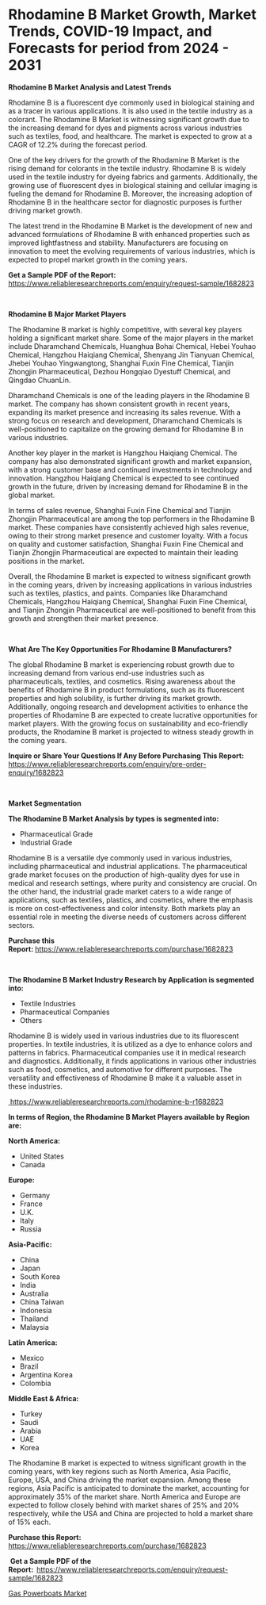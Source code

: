 <p><h1>Rhodamine B Market Growth, Market Trends, COVID-19 Impact, and Forecasts for period from 2024 - 2031</h1></p><p><strong>Rhodamine B Market Analysis and Latest Trends</strong></p>
<p><p>Rhodamine B is a fluorescent dye commonly used in biological staining and as a tracer in various applications. It is also used in the textile industry as a colorant. The Rhodamine B Market is witnessing significant growth due to the increasing demand for dyes and pigments across various industries such as textiles, food, and healthcare. The market is expected to grow at a CAGR of 12.2% during the forecast period.</p><p>One of the key drivers for the growth of the Rhodamine B Market is the rising demand for colorants in the textile industry. Rhodamine B is widely used in the textile industry for dyeing fabrics and garments. Additionally, the growing use of fluorescent dyes in biological staining and cellular imaging is fueling the demand for Rhodamine B. Moreover, the increasing adoption of Rhodamine B in the healthcare sector for diagnostic purposes is further driving market growth.</p><p>The latest trend in the Rhodamine B Market is the development of new and advanced formulations of Rhodamine B with enhanced properties such as improved lightfastness and stability. Manufacturers are focusing on innovation to meet the evolving requirements of various industries, which is expected to propel market growth in the coming years.</p></p>
<p><strong>Get a Sample PDF of the Report:&nbsp;</strong> <a href="https://www.reliableresearchreports.com/enquiry/request-sample/1682823">https://www.reliableresearchreports.com/enquiry/request-sample/1682823</a></p>
<p>&nbsp;</p>
<p><strong>Rhodamine B Major Market Players</strong></p>
<p><p>The Rhodamine B market is highly competitive, with several key players holding a significant market share. Some of the major players in the market include Dharamchand Chemicals, Huanghua Bohai Chemical, Hebei Youhao Chemical, Hangzhou Haiqiang Chemical, Shenyang Jin Tianyuan Chemical, Jhebei Youhao Yingwangtong, Shanghai Fuxin Fine Chemical, Tianjin Zhongjin Pharmaceutical, Dezhou Hongqiao Dyestuff Chemical, and Qingdao ChuanLin.</p><p>Dharamchand Chemicals is one of the leading players in the Rhodamine B market. The company has shown consistent growth in recent years, expanding its market presence and increasing its sales revenue. With a strong focus on research and development, Dharamchand Chemicals is well-positioned to capitalize on the growing demand for Rhodamine B in various industries.</p><p>Another key player in the market is Hangzhou Haiqiang Chemical. The company has also demonstrated significant growth and market expansion, with a strong customer base and continued investments in technology and innovation. Hangzhou Haiqiang Chemical is expected to see continued growth in the future, driven by increasing demand for Rhodamine B in the global market.</p><p>In terms of sales revenue, Shanghai Fuxin Fine Chemical and Tianjin Zhongjin Pharmaceutical are among the top performers in the Rhodamine B market. These companies have consistently achieved high sales revenue, owing to their strong market presence and customer loyalty. With a focus on quality and customer satisfaction, Shanghai Fuxin Fine Chemical and Tianjin Zhongjin Pharmaceutical are expected to maintain their leading positions in the market.</p><p>Overall, the Rhodamine B market is expected to witness significant growth in the coming years, driven by increasing applications in various industries such as textiles, plastics, and paints. Companies like Dharamchand Chemicals, Hangzhou Haiqiang Chemical, Shanghai Fuxin Fine Chemical, and Tianjin Zhongjin Pharmaceutical are well-positioned to benefit from this growth and strengthen their market presence.</p></p>
<p>&nbsp;</p>
<p><strong>What Are The Key Opportunities For Rhodamine B Manufacturers?</strong></p>
<p><p>The global Rhodamine B market is experiencing robust growth due to increasing demand from various end-use industries such as pharmaceuticals, textiles, and cosmetics. Rising awareness about the benefits of Rhodamine B in product formulations, such as its fluorescent properties and high solubility, is further driving its market growth. Additionally, ongoing research and development activities to enhance the properties of Rhodamine B are expected to create lucrative opportunities for market players. With the growing focus on sustainability and eco-friendly products, the Rhodamine B market is projected to witness steady growth in the coming years.</p></p>
<p><strong>Inquire or Share Your Questions If Any Before Purchasing This Report:</strong> <a href="https://www.reliableresearchreports.com/enquiry/pre-order-enquiry/1682823">https://www.reliableresearchreports.com/enquiry/pre-order-enquiry/1682823</a></p>
<p>&nbsp;</p>
<p><strong>Market Segmentation</strong></p>
<p><strong>The Rhodamine B Market Analysis by types is segmented into:</strong></p>
<p><ul><li>Pharmaceutical Grade</li><li>Industrial Grade</li></ul></p>
<p><p>Rhodamine B is a versatile dye commonly used in various industries, including pharmaceutical and industrial applications. The pharmaceutical grade market focuses on the production of high-quality dyes for use in medical and research settings, where purity and consistency are crucial. On the other hand, the industrial grade market caters to a wide range of applications, such as textiles, plastics, and cosmetics, where the emphasis is more on cost-effectiveness and color intensity. Both markets play an essential role in meeting the diverse needs of customers across different sectors.</p></p>
<p><strong>Purchase this Report:&nbsp;</strong><a href="https://www.reliableresearchreports.com/purchase/1682823">https://www.reliableresearchreports.com/purchase/1682823</a></p>
<p>&nbsp;</p>
<p><strong>The Rhodamine B Market Industry Research by Application is segmented into:</strong></p>
<p><ul><li>Textile Industries</li><li>Pharmaceutical Companies</li><li>Others</li></ul></p>
<p><p>Rhodamine B is widely used in various industries due to its fluorescent properties. In textile industries, it is utilized as a dye to enhance colors and patterns in fabrics. Pharmaceutical companies use it in medical research and diagnostics. Additionally, it finds applications in various other industries such as food, cosmetics, and automotive for different purposes. The versatility and effectiveness of Rhodamine B make it a valuable asset in these industries.</p></p>
<p><a href="https://www.reliableresearchreports.com/rhodamine-b-r1682823">&nbsp;https://www.reliableresearchreports.com/rhodamine-b-r1682823</a></p>
<p><strong>In terms of Region, the Rhodamine B Market Players available by Region are:</strong></p>
<p>
    <p> <strong> North America: </strong>
        <ul>
            <li>United States</li>
            <li>Canada</li>
        </ul>
        </p> 
    <p> <strong> Europe: </strong>
        <ul>
            <li>Germany</li>
            <li>France</li>
            <li>U.K.</li>
            <li>Italy</li>
            <li>Russia</li>
        </ul>
        </p> 
    <p> <strong> Asia-Pacific: </strong>
        <ul>
            <li>China</li>
            <li>Japan</li>
            <li>South Korea</li>
            <li>India</li>
            <li>Australia</li>
            <li>China Taiwan</li>
            <li>Indonesia</li>
            <li>Thailand</li>
            <li>Malaysia</li>
        </ul>
        </p> 
    <p> <strong> Latin America: </strong>
        <ul>
            <li>Mexico</li>
            <li>Brazil</li>
            <li>Argentina Korea</li>
            <li>Colombia</li>
        </ul>
        </p> 
    <p> <strong> Middle East & Africa: </strong>
        <ul>
            <li>Turkey</li>
            <li>Saudi</li>
            <li>Arabia</li>
            <li>UAE</li>
            <li>Korea</li>
        </ul>
    </p>
    </p>
<p><p>The Rhodamine B market is expected to witness significant growth in the coming years, with key regions such as North America, Asia Pacific, Europe, USA, and China driving the market expansion. Among these regions, Asia Pacific is anticipated to dominate the market, accounting for approximately 35% of the market share. North America and Europe are expected to follow closely behind with market shares of 25% and 20% respectively, while the USA and China are projected to hold a market share of 15% each.</p></p>
<p><strong>Purchase this Report: </strong><a href="https://www.reliableresearchreports.com/purchase/1682823">https://www.reliableresearchreports.com/purchase/1682823</a></p>
<p>&nbsp;<strong>Get a Sample PDF of the Report:&nbsp;&nbsp;</strong><a href="https://www.reliableresearchreports.com/enquiry/request-sample/1682823">https://www.reliableresearchreports.com/enquiry/request-sample/1682823</a></p>
<p><strong></strong></p>
<p><p><a href="https://github.com/JuanStephebgXXfbf/Market-Research-Report-List-1/blob/main/gas-powerboats-market.md">Gas Powerboats Market</a></p></p>